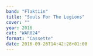 ```yaml
---
band: "Flaktiin"
title: "Souls For The Legions"
cover: ""
year: 2016
cat: "WAR024"
format: "Cassette"
date: 2016-09-26T14:42:28+01:00
---
```

